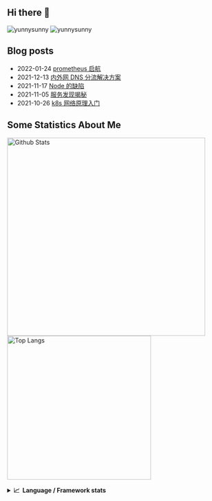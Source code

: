 ## Hi there 👋
![yunnysunny](https://komarev.com/ghpvc/?username=yunnysunny)
![yunnysunny](https://visitor-badge.glitch.me/badge?page_id=yunnysunny.profile)


## Blog posts
<!-- BLOG-POST-LIST:START -->
- 2022-01-24 [prometheus 启航](https://blog.whyun.com/posts/prometheus-startup/)
- 2021-12-13 [内外网 DNS 分流解决方案](https://blog.whyun.com/posts/local-dns-masq/)
- 2021-11-17 [Node 的缺陷](https://blog.whyun.com/posts/the-defect-of-node/)
- 2021-11-05 [服务发现揭秘](https://blog.whyun.com/posts/service-discovery-start/)
- 2021-10-26 [k8s 网络原理入门](https://blog.whyun.com/posts/k8s-startup/)<!-- BLOG-POST-LIST:END -->


## Some Statistics About Me
<p>
	<img  style="width:460px;" src="https://github-readme-stats.vercel.app/api?username=yunnysunny&show_icons=true&layout=compact&title_color=ffffff&icon_color=bb2acf&text_color=daf7dc&bg_color=151515" alt="Github Stats"/>
	<img style="width:334px;"src="https://github-readme-stats.vercel.app/api/top-langs/?username=yunnysunny&show_icons=true&layout=compact&exclude_repo=yunnysunny.github.io&title_color=ffffff&icon_color=bb2acf&text_color=daf7dc&bg_color=151515" alt="Top Langs" />
</p>
<div style="clear:both;height:1px;"></div>
<details>
  <summary><b>📈&nbsp;&nbsp;Language&nbsp;/&nbsp;Framework stats</b></summary>
  <br/>
<a href="https://profile.codersrank.io/user/yunnysunny/"><img src="https://cr-skills-chart-widget.azurewebsites.net/api/api?username=yunnysunny" /></a>
</details>












